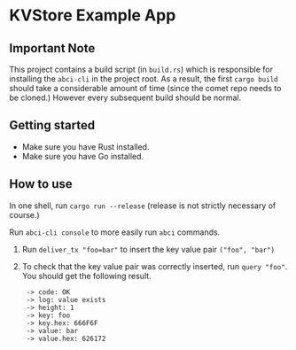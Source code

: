 # KVStore Example App

## Important Note

This project contains a build script (in `build.rs`) which is responsible for
installing the `abci-cli` in the project root. As a result, the first `cargo
build` should take a considerable amount of time (since the comet repo needs to
be cloned.) However every subsequent build should be normal.

## Getting started

- Make sure you have Rust installed.
- Make sure you have Go installed.

## How to use

In one shell, run `cargo run --release` (release is not strictly necessary of
course.)

Run `abci-cli console` to more easily run `abci` commands.

1. Run `deliver_tx "foo=bar"` to insert the key value pair `("foo", "bar")`
2. To check that the key value pair was correctly inserted, run `query "foo"`.
   You should get the following result.

   ```
    -> code: OK
    -> log: value exists
    -> height: 1
    -> key: foo
    -> key.hex: 666F6F
    -> value: bar
    -> value.hex: 626172
   ```
